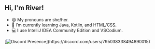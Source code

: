 ## Hi, I'm River!

- 😄 My pronouns are she/her.
- 🌱 I’m currently learning Java, Kotlin, and HTML/CSS.
- 💻 I use IntelliJ IDEA Community Edition and VSCodium.

[![Discord Presence](https://lanyard.cnrad.dev/api/795038338494890015?showDisplayName=true&idleMessage=Probably%20barking...)](https://discord.com/users/795038338494890015)
